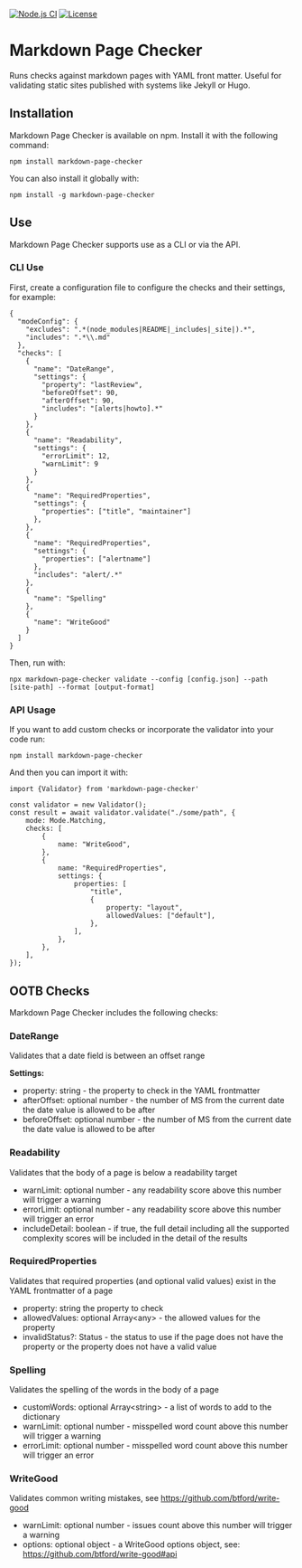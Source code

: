 [![Node.js CI](https://github.com/klcodanr/markdown-page-validator/actions/workflows/node.js.yml/badge.svg)](https://github.com/klcodanr/markdown-page-validator/actions/workflows/node.js.yml) [![License](https://img.shields.io/badge/License-Apache_2.0-blue.svg)](https://opensource.org/licenses/Apache-2.0)

# Markdown Page Checker

Runs checks against markdown pages with YAML front matter. Useful for validating static sites published with systems like Jekyll or Hugo. 

## Installation

Markdown Page Checker is available on npm. Install it with the following command:

    npm install markdown-page-checker

You can also install it globally with:

    npm install -g markdown-page-checker

## Use

Markdown Page Checker supports use as a CLI or via the API. 

### CLI Use

First, create a configuration file to configure the checks and their settings, for example:


```
{
  "modeConfig": {
    "excludes": ".*(node_modules|README|_includes|_site|).*",
    "includes": ".*\\.md"
  },
  "checks": [
    {
      "name": "DateRange",
      "settings": {
        "property": "lastReview",
        "beforeOffset": 90,
        "afterOffset": 90,
        "includes": "[alerts|howto].*"
      }
    },
    {
      "name": "Readability",
      "settings": {
        "errorLimit": 12,
        "warnLimit": 9
      }
    },
    {
      "name": "RequiredProperties",
      "settings": {
        "properties": ["title", "maintainer"]
      },
    },
    {
      "name": "RequiredProperties",
      "settings": {
        "properties": ["alertname"]
      },
      "includes": "alert/.*"
    },
    {
      "name": "Spelling"
    },
    {
      "name": "WriteGood"
    }
  ]
}
```

Then, run with:

    npx markdown-page-checker validate --config [config.json] --path [site-path] --format [output-format]

### API Usage

If you want to add custom checks or incorporate the validator into your code run:

    npm install markdown-page-checker

And then you can import it with:

    import {Validator} from 'markdown-page-checker'

    const validator = new Validator();
    const result = await validator.validate("./some/path", {
        mode: Mode.Matching,
        checks: [
            {
                name: "WriteGood",
            },
            {
                name: "RequiredProperties",
                settings: {
                    properties: [
                        "title",
                        {
                            property: "layout",
                            allowedValues: ["default"],
                        },
                    ],
                },
            },
        ],
    });

## OOTB Checks

Markdown Page Checker includes the following checks:

### DateRange
Validates that a date field is between an offset range

**Settings:**
- property: string - the property to check in the YAML frontmatter
- afterOffset: optional number - the number of MS from the current date the date value is allowed to be after
- beforeOffset: optional number - the number of MS from the current date the date value is allowed to be after

### Readability
Validates that the body of a page is below a readability target

- warnLimit: optional number - any readability score above this number will trigger a warning
- errorLimit: optional number - any readability score above this number will trigger an error
- includeDetail: boolean - if true, the full detail including all the supported complexity scores will be included in the detail of the results


### RequiredProperties
Validates that required properties (and optional valid values) exist in the YAML frontmatter of a page

- property: string the property to check
- allowedValues: optional Array\<any> - the allowed values for the property
- invalidStatus?: Status - the status to use if the page does not have the property or the property does not have a valid value

### Spelling
Validates the spelling of the words in the body of a page

- customWords: optional Array\<string> - a list of words to add to the dictionary
- warnLimit: optional number - misspelled word count above this number will trigger a warning
- errorLimit: optional number - misspelled word count  above this number will trigger an error

### WriteGood
Validates common writing mistakes, see https://github.com/btford/write-good

- warnLimit: optional number - issues count above this number will trigger a warning
- options: optional object - a WriteGood options object, see: https://github.com/btford/write-good#api





